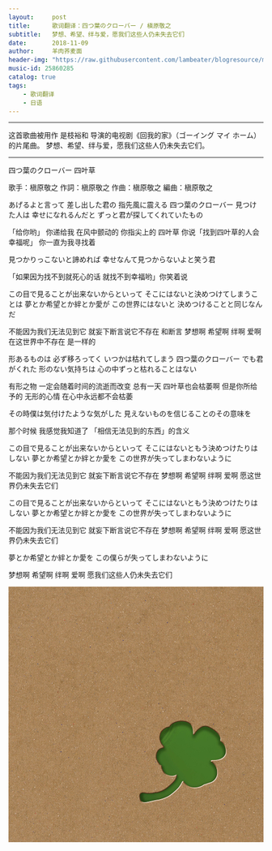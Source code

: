 ```yaml
---
layout:     post
title:      歌词翻译：四つ葉のクローバー / 槇原敬之
subtitle:   梦想、希望、绊与爱，愿我们这些人仍未失去它们
date:       2018-11-09
author:     羊肉荞麦面
header-img: "https://raw.githubusercontent.com/lambeater/blogresource/master/gmh.jpg"
music-id: 25860285
catalog: true
tags:
    - 歌词翻译
    - 日语
---
```


------

这首歌曲被用作 是枝裕和 导演的电视剧《回我的家》（ゴーイング マイ ホーム）的片尾曲。
梦想、希望、绊与爱，愿我们这些人仍未失去它们。

------

四つ葉のクローバー
四叶草

歌手：槇原敬之
作詞：槇原敬之
作曲：槇原敬之
編曲：槇原敬之

あげるよと言って 差し出した君の
指先風に震える 四つ葉のクローバー
見つけた人は 幸せになれるんだと
ずっと君が探してくれていたもの

「给你哟」 你递给我
在风中颤动的 你指尖上的 四叶草
你说「找到四叶草的人会幸福呢」
你一直为我寻找着

見つかりっこないと諦めれば
幸せなんて見つからないよと笑う君

「如果因为找不到就死心的话
就找不到幸福哟」你笑着说

この目で見ることが出来ないからといって
そこにはないと決めつけてしまうことは
夢とか希望とか絆とか愛が
この世界にはないと
決めつけることと同じなんだ

不能因为我们无法见到它
就妄下断言说它不存在
和断言
梦想啊 希望啊 绊啊 爱啊
在这世界中不存在
是一样的

形あるものは 必ず移ろってく
いつかは枯れてしまう 四つ葉のクローバー
でも君がくれた 形のない気持ちは
心の中ずっと枯れることはない

有形之物 一定会随着时间的流逝而改变
总有一天 四叶草也会枯萎啊
但是你所给予的 无形的心情
在心中永远都不会枯萎

その時僕は気付けたような気がした
見えないものを信じることのその意味を

那个时候 我感觉我知道了
「相信无法见到的东西」的含义

この目で見ることが出来ないからといって
そこにはないともう決めつけたりはしない
夢とか希望とか絆とか愛を
この世界が失ってしまわないように

不能因为我们无法见到它
就妄下断言说它不存在
梦想啊 希望啊 绊啊 爱啊
愿这世界仍未失去它们

この目で見ることが出来ないからといって
そこにはないともう決めつけたりはしない
夢とか希望とか絆とか愛を
この世界が失ってしまわないように

不能因为我们无法见到它
就妄下断言说它不存在
梦想啊 希望啊 绊啊 爱啊
愿这世界仍未失去它们

夢とか希望とか絆とか愛を
この僕らが失ってしまわないように

梦想啊 希望啊 绊啊 爱啊
愿我们这些人仍未失去它们

![](https://raw.githubusercontent.com/lambeater/blogresource/master/clover.jpg)